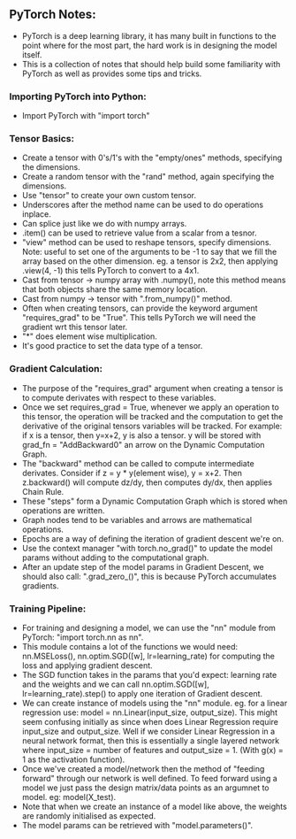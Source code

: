 ## PyTorch Notes:

- PyTorch is a deep learning library, it has many built in functions to the point where for the most part, the hard work is in designing the model itself. 
- This is a collection of notes that should help build some familiarity with PyTorch as well as provides some tips and tricks. 

### Importing PyTorch into Python:

- Import PyTorch with "import torch"

### Tensor Basics:

- Create a tensor with 0's/1's with the "empty/ones" methods, specifying the dimensions. 
- Create a random tensor with the "rand" method, again specifying the dimensions. 
- Use "tensor" to create your own custom tensor.
- Underscores after the method name can be used to do operations inplace. 
- Can splice just like we do with numpy arrays.
- .item() can be used to retrieve value from a scalar from a tesnor. 
- "view" method can be used to reshape tensors, specify dimensions. Note: useful to set one of the arguments to be -1 to say that we fill the array based on the other dimension. eg. a tensor is 2x2, then applying .view(4, -1) this tells PyTorch to convert to a 4x1.  
- Cast from tensor -> numpy array with .numpy(), note this method means that both objects share the same memory location. 
- Cast from numpy -> tensor with ".from_numpy()" method. 
- Often when creating tensors, can provide the keyword argument "requires_grad" to be "True". This tells PyTorch we will need the gradient wrt this tensor later. 
- "*" does element wise multiplication.  
- It's good practice to set the data type of a tensor. 

### Gradient Calculation: 

- The purpose of the "requires_grad" argument when creating a tensor is to compute derivates with respect to these variables. 
- Once we set requires_grad = True, whenever we apply an operation to this tensor, the operation will be tracked and the computation to get the derivative of the original tensors variables will be tracked. For example: if x is a tensor, then y=x+2, y is also a tensor. y will be stored with grad_fn = "AddBackward0" an arrow on the Dynamic Computation Graph. 
- The "backward" method can be called to compute intermediate derivates. Consider if z = y * y(element wise), y = x+2. Then z.backward() will compute dz/dy, then computes dy/dx, then applies Chain Rule. 
- These "steps" form a Dynamic Computation Graph which is stored when operations are written. 
- Graph nodes tend to be variables and arrows are mathematical operations. 
- Epochs are a way of defining the iteration of gradient descent we're on. 
- Use the context manager "with torch.no_grad()" to update the model params without adding to the computational graph. 
- After an update step of the model params in Gradient Descent, we should also call: ".grad_zero_()", this is because PyTorch accumulates gradients. 

### Training Pipeline:

- For training and designing a model, we can use the "nn" module from PyTorch: "import torch.nn as nn".
- This module contains a lot of the functions we would need: nn.MSELoss(), nn.optim.SGD([w], lr=learning_rate) for computing the loss and applying gradient descent. 
- The SGD function takes in the params that you'd expect: learning rate and the weights and we can call nn.optim.SGD([w], lr=learning_rate).step() to apply one iteration of Gradient descent.
- We can create instance of models using the "nn" module. eg. for a linear regression use: model = nn.Linear(input_size, output_size). This might seem confusing initially as since when does Linear Regression require input_size and output_size. Well if we consider Linear Regression in a neural network format, then this is essentially a single layered network where input_size = number of features and output_size = 1. (With g(x) = 1 as the activation function). 
- Once we've created a model/network then the method of "feeding forward" through our network is well defined. To feed forward using a model we just pass the design matrix/data points as an argumnet to model. eg: model(X_test).
- Note that when we create an instance of a model like above, the weights are randomly initialised as expected.
- The model params can be retrieved with "model.parameters()".



